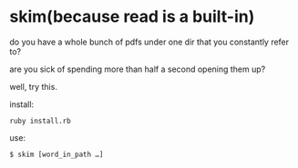 # skim(because read is a built-in)

do you have a whole bunch of pdfs under one dir that you constantly refer to?

are you sick of spending more than half a second opening them up?

well, try this.

install:

```
ruby install.rb
```

use:

```
$ skim [word_in_path …]
```
